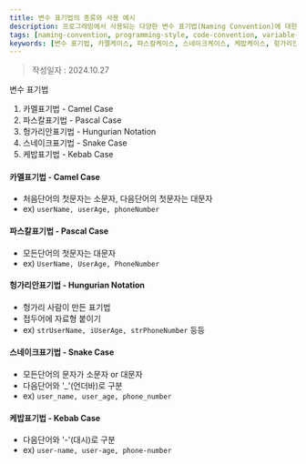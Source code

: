 ```yaml
---
title: 변수 표기법의 종류와 사용 예시
description: 프로그래밍에서 사용되는 다양한 변수 표기법(Naming Convention)에 대한 설명
tags: [naming-convention, programming-style, code-convention, variable-naming, coding-standards]
keywords: [변수 표기법, 카멜케이스, 파스칼케이스, 스네이크케이스, 케밥케이스, 헝가리안표기법, 네이밍 컨벤션, 코딩 스타일]
---
```


> 작성일자 : 2024.10.27

변수 표기법
1. 카멜표기법 - Camel Case
2. 파스칼표기법 - Pascal Case
3. 헝가리안표기법 - Hungurian Notation
4. 스네이크표기법 - Snake Case
5. 케밥표기법 - Kebab Case

#### 카멜표기법 - Camel Case
- 처음단어의 첫문자는 소문자, 다음단어의 첫문자는 대문자
- ex) `userName, userAge, phoneNumber`

#### 파스칼표기법 - Pascal Case
- 모든단어의 첫문자는 대문자
- ex) `UserName, UserAge, PhoneNumber`

#### 헝가리안표기법 - Hungurian Notation
- 헝가리 사람이 만든 표기법
- 접두어에 자료형 붙이기
- ex) `strUserName, iUserAge, strPhoneNumber` 등등

#### 스네이크표기법 - Snake Case
- 모든단어의 문자가 소문자 or 대문자
- 다음단어와 '_'(언더바)로 구분
- ex) `user_name, user_age, phone_number`

#### 케밥표기법 - Kebab Case
- 다음단어와 '-'(대시)로 구분
- ex) `user-name, user-age, phone-number`